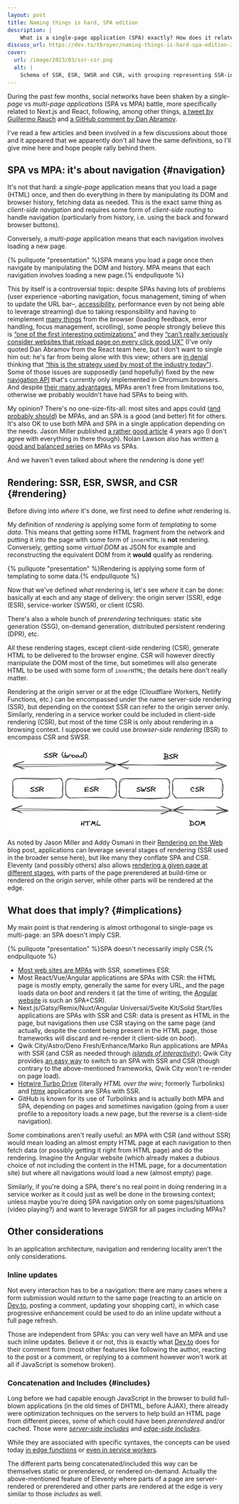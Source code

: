 ```yaml
---
layout: post
title: Naming things is hard, SPA edition
description: |
    What is a single-page application (SPA) exactly? How does it relate to client-side rendering (CSR)? (spoiler: SPA doesn't necessarily imply CSR.)
discuss_url: https://dev.to/tbroyer/naming-things-is-hard-spa-edition-3g41/comments
cover:
  url: /image/2023/03/ssr-csr.png
  alt: |
    Schema of SSR, ESR, SWSR and CSR, with grouping representing SSR-in-the-broader-sense (SSR and ESR) vs. BSR (SWSR and CSR), and which generate HTML (SSR, ESR and SWSR) or manipulate the DOM (CSR)
---
```


During the past few months, social networks have been shaken by a _single-page_ vs _multi-page applications_ (SPA vs MPA) battle, more specifically related to Next.js and React, following, among other things, [a tweet by Guillermo Rauch](https://mobile.twitter.com/rauchg/status/1619492334961569792) and [a GitHub comment by Dan Abramov](https://github.com/reactjs/reactjs.org/pull/5487#issuecomment-1409720741).

I've read a few articles and been involved in a few discussions about those and it appeared that we apparently don't all have the same definitions, so I'll give mine here and hope people rally behind them.

## SPA vs MPA: it's about navigation {#navigation}

It's not that hard: a _single-page_ application means that you load a page (HTML) once, and then do everything in there by manipulating its DOM and browser history, fetching data as needed.
This is the exact same thing as _client-side navigation_ and requires some form of _client-side routing_ to handle navigation (particularly from history, i.e. using the back and forward browser buttons).

Conversely, a _multi-page_ application means that each navigation involves loading a new page.

{% pullquote "presentation" %}SPA means you load a page once then navigate by manipulating the DOM and history. MPA means that each navigation involves loading a new page.{% endpullquote %}

This by itself is a controversial topic: despite SPAs having lots of problems (user experience –aborting navigation, focus management, timing of when to update the URL bar–, [accessibility](https://nolanlawson.com/2019/11/05/what-ive-learned-about-accessibility-in-spas/ "Nolan Lawson: What I’ve learned about accessibility in SPAs"), performance even by not being able to leverage streaming) due to taking responsibility and having to reimplement [many things](https://dev.to/tigt/routing-im-not-smart-enough-for-a-spa-5hki "Taylor Hunt: Routing: I’m not smart enough for a SPA") from the browser (loading feedback, error handling, focus management, scrolling), some people strongly believe this is [“one of the first interesting optimizations”](https://twitter.com/dan_abramov/status/1621949445540659201) and they [“can’t really seriously consider websites that reload page on every click good UX”](https://twitter.com/dan_abramov/status/1617963492908335104)
(I've only quoted Dan Abramov from the React team here, but I don't want to single him out: he's far from being alone with this view; others are [in denial](https://andy-bell.co.uk/the-extremely-loud-minority/ "Andy Bell: The (extremely) loud minority") thinking that [“this is the strategy used by most of the industry today”](https://www.epicweb.dev/the-webs-next-transition#:~:text=This%20is%20the%20strategy%20used%20by%20most%20of%20the%20industry%20today. "Kent C. Dodds: The Web’s Next Transition; this quote in the section about SPAs")).
Some of those issues are supposedly (and hopefully) fixed by the new [navigation API](https://developer.mozilla.org/en-US/docs/Web/API/Navigation_API "MDN: Navigation API") that's currently only implemented in Chromium browsers.
And despite [their many advantages](https://www.zachleat.com/web/single-page-applications/ "Zach Leatherman: Defaulting on Single Page Applications (SPA)"), MPAs aren't free from limitations too, otherwise we probably wouldn't have had SPAs to being with.

My opinion? There's no one-size-fits-all: most sites and apps could ([and probably should](https://www.thoughtworks.com/radar/techniques/spa-by-default "Thoughtworks Technology Radar: SPA by default")) be MPAs, and an SPA is a good (and better) fit for others.
It's also OK to use both MPA and SPA in a single application depending on the needs.
Jason Miller published [a rather good article](https://jasonformat.com/application-holotypes/ "Jason Miller: Application Holotypes: A Guide to Architecture Decisions") 4 years ago (I don't agree with everything in there though).
Nolan Lawson also has written [a good and balanced series](https://nolanlawson.com/2022/06/27/spas-theory-versus-practice/ "Nolan Lawson: SPAs: theory versus practice") on MPAs vs SPAs.

And we haven't even talked about where the _rendering_ is done yet!

## Rendering: SSR, ESR, SWSR, and CSR {#rendering}

Before diving into _where_ it's done, we first need to define _what_ rendering is.

My definition of _rendering_ is applying some form of _templating_ to some _data_.
This means that getting some HTML fragment from the network and putting it into the page with some form of `innerHTML` is **not** rendering.
Conversely, getting some _virtual DOM_ as JSON for example and reconstructing the equivalent DOM from it **would** qualify as rendering.

{% pullquote "presentation" %}Rendering is applying some form of templating to some data.{% endpullquote %}

Now that we've defined _what_ rendering is, let's see _where_ it can be done: basically at each and any stage of delivery: the origin server (SSR), edge (ESR), service-worker (SWSR), or client (CSR).

There's also a whole bunch of _prerendering_ techniques: static site generation (SSG), on-demand generation, distributed persistent rendering (DPR), etc.

All these rendering stages, except client-side rendering (CSR), generate HTML to be delivered to the browser engine.
CSR will however directly manipulate the DOM most of the time, but sometimes will also generate HTML to be used with some form of `innerHTML`; the details here don't really matter.

Rendering at the origin server or at the edge (Cloudflare Workers, Netlify Functions, etc.) can be encompassed under the name server-side rendering (SSR), but depending on the context SSR can refer to the origin server only.
Similarly, rendering in a service worker could be included in client-side rendering (CSR), but most of the time CSR is only about rendering in a browsing context.
I suppose we could use _browser-side rendering_ (BSR) to encompass CSR and SWSR.

![Schema of SSR, ESR, SWSR and CSR, with grouping representing SSR-in-the-broader-sense (SSR and ESR) vs. BSR (SWSR and CSR), and which generate HTML (SSR, ESR and SWSR) or manipulate the DOM (CSR)](/image/2023/03/ssr-csr.png)

As noted by Jason Miller and Addy Osmani in their [Rendering on the Web](https://web.dev/rendering-on-the-web/ "web.dev: Rendering on the Web") blog post, applications can leverage several stages of rendering (SSR used in the broader sense here), but like many they conflate SPA and CSR.
Eleventy (and possibly others) also allows [rendering a given page at different stages](https://www.11ty.dev/docs/plugins/edge/ "Eleventy Edge: A plugin to run Eleventy in an Edge Function to add dynamic content to your Eleventy sites."), with parts of the page prerendered at build-time or rendered on the origin server, while other parts will be rendered at the edge.

## What does that imply? {#implications}

My main point is that rendering is almost orthogonal to single-page vs multi-page: an SPA doesn't imply CSR.

{% pullquote "presentation" %}SPA doesn't necessarily imply CSR.{% endpullquote %}

* [Most web sites are MPAs](https://chromestatus.com/metrics/feature/timeline/popularity/2617 "Chrome Platform Status: usage metrics of the history.pushState API") with SSR, sometimes ESR.
* Most React/Vue/Angular applications are SPAs with CSR: the HTML page is mostly empty, generally the same for every URL, and the page loads data on _boot_ and renders it (at the time of writing, the [Angular website](https://angular.io) is such an SPA+CSR).
* Next.js/Gatsy/Remix/Nuxt/Angular Universal/Svelte Kit/Solid Start/îles applications are SPAs with SSR and CSR: data is present as HTML in the  page, but navigations then use CSR staying on the same page (and actually, despite the content being present in the HTML page, those frameworks will discard and re-render it client-side on _boot_).
* Qwik City/Astro/Deno Fresh/Enhance/Marko Run applications are MPAs with SSR (and CSR as needed through [_islands of interactivity_](https://jasonformat.com/islands-architecture/ "Jason Miller: Islands Architecture")); Qwik City provides [an easy way](https://qwik.builder.io/docs/faq/#can-qwik-do-spa "Qwik FAQ: Can Qwik do SPA?") to switch to an SPA with SSR and CSR (though contrary to the above-mentioned frameworks, Qwik City won't re-render on page load).
* [Hotwire Turbo Drive](https://turbo.hotwired.dev/handbook/drive) (literally _HTML over the wire_; formerly Turbolinks) and [htmx](https://htmx.org) applications are SPAs with SSR.
* GitHub is known for its use of Turbolinks and is actually both MPA and SPA, depending on pages and sometimes navigation (going from a user profile to a repository loads a new page, but the reverse is a client-side navigation).

Some combinations aren't really useful: an MPA with CSR (and without SSR) would mean loading an almost empty HTML page at each navigation to then fetch data (or possibly getting it right from HTML page) and do the rendering. Imagine the Angular website (which already makes a dubious choice of not including the content in the HTML page, for a documentation site) but where all navigations would load a new (almost empty) page.

Similarly, if you're doing a SPA, there's no real point in doing rendering in a service worker as it could just as well be done in the browsing context; unless maybe you're doing SPA navigation only on some pages/situations (video playing?) and want to leverage SWSR for all pages including MPAs?

## Other considerations

In an application architecture, navigation and rendering locality aren't the only considerations.

### Inline updates

Not every interaction has to be a navigation:
there are many cases where a form submission would _return_ to the same page (reacting to an article on [Dev.to](https://dev.to), posting a comment, updating your shopping cart), in which case progressive enhancement could be used to do an inline update without a full page refresh.

Those are independent from SPAs: you can very well have an MPA and use such inline updates.
Believe it or not, this is exactly what [Dev.to](https://dev.to) does for their comment form (most other features like following the author, reacting to the post or a comment, or replying to a comment however won't work at all if JavaScript is somehow broken).

### Concatenation and Includes {#includes}

Long before we had capable enough JavaScript in the browser to build full-blown applications (in the old times of DHTML, before AJAX), there already were optimization techniques on the servers to help build an HTML page from different pieces, some of which could have been _prerendered_ and/or cached.
Those were [_server-side includes_](https://en.wikipedia.org/wiki/Server_Side_Includes "Wikipedia: Server Side Includes") and [_edge-side includes_](https://www.w3.org/TR/esi-lang/ "W3C: ESI Language Specification 1.0").

While they are associated with specific syntaxes, the concepts can be used today [in edge functions](https://blog.cloudflare.com/edge-side-includes-with-cloudflare-workers/ "Edge-Side-Includes with Cloudflare Workers") or [even in service workers](https://philipwalton.com/articles/smaller-html-payloads-with-service-workers/ "Philip Walton: Smaller HTML Payloads with Service Workers").

The different parts being concatenated/included this way can be themselves static or prerendered, or rendered on-demand.
Actually the above-mentioned feature of Eleventy where parts of a page are server-rendered or prerendered and other parts are rendered at the edge is very similar to those _includes_ as well.
